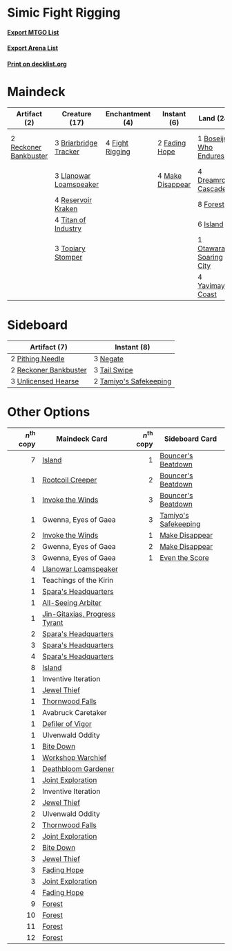 # Simic Fight Rigging

#### [Export MTGO List](../collection/Simic%20Fight%20Rigging/Simic%20Fight%20Rigging.txt)
#### [Export Arena List](../collection/Simic%20Fight%20Rigging/Simic%20Fight%20Rigging_arena.txt)
#### [Print on decklist.org](http://decklist.org/?deckmain=1%09Boseiju,%20Who%20Endures%0A3%09Briarbridge%20Tracker%0A3%09Commune%20with%20Spirits%0A4%09Dreamroot%20Cascade%0A2%09Fading%20Hope%0A4%09Fight%20Rigging%0A8%09Forest%0A6%09Island%0A3%09Llanowar%20Loamspeaker%0A4%09Make%20Disappear%0A1%09Otawara,%20Soaring%20City%0A2%09Reckoner%20Bankbuster%0A4%09Reservoir%20Kraken%0A4%09Titan%20of%20Industry%0A3%09Topiary%20Stomper%0A4%09Tovolar's%20Huntmaster%0A4%09Yavimaya%20Coast&deckside=3%09Negate%0A2%09Pithing%20Needle%0A2%09Reckoner%20Bankbuster%0A3%09Tail%20Swipe%0A2%09Tamiyo's%20Safekeeping%0A3%09Unlicensed%20Hearse)
# Maindeck

|                                          Artifact (2)                                          |                                          Creature (17)                                          |                                     Enchantment (4)                                      |                                        Instant (6)                                        |                                            Land (24)                                             |                                           Sorcery (3)                                           |     Unknown (4)      |
|------------------------------------------------------------------------------------------------|-------------------------------------------------------------------------------------------------|------------------------------------------------------------------------------------------|-------------------------------------------------------------------------------------------|--------------------------------------------------------------------------------------------------|-------------------------------------------------------------------------------------------------|----------------------|
|2 [Reckoner Bankbuster](http://gatherer.wizards.com/Pages/Card/Details.aspx?multiverseid=548568)|3 [Briarbridge Tracker](http://gatherer.wizards.com/Pages/Card/Details.aspx?multiverseid=534957) |4 [Fight Rigging](http://gatherer.wizards.com/Pages/Card/Details.aspx?multiverseid=555346)|2 [Fading Hope](http://gatherer.wizards.com/Pages/Card/Details.aspx?multiverseid=534812)   |1 [Boseiju, Who Endures](http://gatherer.wizards.com/Pages/Card/Details.aspx?multiverseid=548579) |3 [Commune with Spirits](http://gatherer.wizards.com/Pages/Card/Details.aspx?multiverseid=548487)|4 Tovolar's Huntmaster|
|                                                                                                |3 [Llanowar Loamspeaker](http://gatherer.wizards.com/Pages/Card/Details.aspx?multiverseid=574650)|                                                                                          |4 [Make Disappear](http://gatherer.wizards.com/Pages/Card/Details.aspx?multiverseid=555250)|4 [Dreamroot Cascade](http://gatherer.wizards.com/Pages/Card/Details.aspx?multiverseid=541138)    |                                                                                                 |                      |
|                                                                                                |4 [Reservoir Kraken](http://gatherer.wizards.com/Pages/Card/Details.aspx?multiverseid=555257)    |                                                                                          |                                                                                           |8 [Forest](http://gatherer.wizards.com/Pages/Card/Details.aspx?multiverseid=439860)               |                                                                                                 |                      |
|                                                                                                |4 [Titan of Industry](http://gatherer.wizards.com/Pages/Card/Details.aspx?multiverseid=555360)   |                                                                                          |                                                                                           |6 [Island](http://gatherer.wizards.com/Pages/Card/Details.aspx?multiverseid=439857)               |                                                                                                 |                      |
|                                                                                                |3 [Topiary Stomper](http://gatherer.wizards.com/Pages/Card/Details.aspx?multiverseid=555361)     |                                                                                          |                                                                                           |1 [Otawara, Soaring City](http://gatherer.wizards.com/Pages/Card/Details.aspx?multiverseid=548584)|                                                                                                 |                      |
|                                                                                                |                                                                                                 |                                                                                          |                                                                                           |4 [Yavimaya Coast](http://gatherer.wizards.com/Pages/Card/Details.aspx?multiverseid=129810)       |                                                                                                 |                      |


# Sideboard

|                                          Artifact (7)                                          |                                           Instant (8)                                           |
|------------------------------------------------------------------------------------------------|-------------------------------------------------------------------------------------------------|
|2 [Pithing Needle](http://gatherer.wizards.com/Pages/Card/Details.aspx?multiverseid=129526)     |3 [Negate](http://gatherer.wizards.com/Pages/Card/Details.aspx?multiverseid=423707)              |
|2 [Reckoner Bankbuster](http://gatherer.wizards.com/Pages/Card/Details.aspx?multiverseid=548568)|3 [Tail Swipe](http://gatherer.wizards.com/Pages/Card/Details.aspx?multiverseid=574662)          |
|3 [Unlicensed Hearse](http://gatherer.wizards.com/Pages/Card/Details.aspx?multiverseid=555447)  |2 [Tamiyo's Safekeeping](http://gatherer.wizards.com/Pages/Card/Details.aspx?multiverseid=548521)|


# Other Options

|*n*<sup>th</sup> copy|                                             Maindeck Card                                              |*n*<sup>th</sup> copy|                                        Sideboard Card                                         |
|--------------------:|--------------------------------------------------------------------------------------------------------|--------------------:|-----------------------------------------------------------------------------------------------|
|                    7|[Island](http://gatherer.wizards.com/Pages/Card/Details.aspx?multiverseid=439857)                       |                    1|[Bouncer's Beatdown](http://gatherer.wizards.com/Pages/Card/Details.aspx?multiverseid=555336)  |
|                    1|[Rootcoil Creeper](http://gatherer.wizards.com/Pages/Card/Details.aspx?multiverseid=535034)             |                    2|[Bouncer's Beatdown](http://gatherer.wizards.com/Pages/Card/Details.aspx?multiverseid=555336)  |
|                    1|[Invoke the Winds](http://gatherer.wizards.com/Pages/Card/Details.aspx?multiverseid=548355)             |                    3|[Bouncer's Beatdown](http://gatherer.wizards.com/Pages/Card/Details.aspx?multiverseid=555336)  |
|                    1|Gwenna, Eyes of Gaea                                                                                    |                    3|[Tamiyo's Safekeeping](http://gatherer.wizards.com/Pages/Card/Details.aspx?multiverseid=548521)|
|                    2|[Invoke the Winds](http://gatherer.wizards.com/Pages/Card/Details.aspx?multiverseid=548355)             |                    1|[Make Disappear](http://gatherer.wizards.com/Pages/Card/Details.aspx?multiverseid=555250)      |
|                    2|Gwenna, Eyes of Gaea                                                                                    |                    2|[Make Disappear](http://gatherer.wizards.com/Pages/Card/Details.aspx?multiverseid=555250)      |
|                    3|Gwenna, Eyes of Gaea                                                                                    |                    1|[Even the Score](http://gatherer.wizards.com/Pages/Card/Details.aspx?multiverseid=555243)      |
|                    4|[Llanowar Loamspeaker](http://gatherer.wizards.com/Pages/Card/Details.aspx?multiverseid=574650)         |                     |                                                                                               |
|                    1|Teachings of the Kirin                                                                                  |                     |                                                                                               |
|                    1|[Spara's Headquarters](http://gatherer.wizards.com/Pages/Card/Details.aspx?multiverseid=555458)         |                     |                                                                                               |
|                    1|[All-Seeing Arbiter](http://gatherer.wizards.com/Pages/Card/Details.aspx?multiverseid=555235)           |                     |                                                                                               |
|                    1|[Jin-Gitaxias, Progress Tyrant](http://gatherer.wizards.com/Pages/Card/Details.aspx?multiverseid=548356)|                     |                                                                                               |
|                    2|[Spara's Headquarters](http://gatherer.wizards.com/Pages/Card/Details.aspx?multiverseid=555458)         |                     |                                                                                               |
|                    3|[Spara's Headquarters](http://gatherer.wizards.com/Pages/Card/Details.aspx?multiverseid=555458)         |                     |                                                                                               |
|                    4|[Spara's Headquarters](http://gatherer.wizards.com/Pages/Card/Details.aspx?multiverseid=555458)         |                     |                                                                                               |
|                    8|[Island](http://gatherer.wizards.com/Pages/Card/Details.aspx?multiverseid=439857)                       |                     |                                                                                               |
|                    1|Inventive Iteration                                                                                     |                     |                                                                                               |
|                    1|[Jewel Thief](http://gatherer.wizards.com/Pages/Card/Details.aspx?multiverseid=555352)                  |                     |                                                                                               |
|                    1|[Thornwood Falls](http://gatherer.wizards.com/Pages/Card/Details.aspx?multiverseid=405420)              |                     |                                                                                               |
|                    1|Avabruck Caretaker                                                                                      |                     |                                                                                               |
|                    1|[Defiler of Vigor](http://gatherer.wizards.com/Pages/Card/Details.aspx?multiverseid=574640)             |                     |                                                                                               |
|                    1|Ulvenwald Oddity                                                                                        |                     |                                                                                               |
|                    1|[Bite Down](http://gatherer.wizards.com/Pages/Card/Details.aspx?multiverseid=574635)                    |                     |                                                                                               |
|                    1|[Workshop Warchief](http://gatherer.wizards.com/Pages/Card/Details.aspx?multiverseid=555366)            |                     |                                                                                               |
|                    1|[Deathbloom Gardener](http://gatherer.wizards.com/Pages/Card/Details.aspx?multiverseid=574639)          |                     |                                                                                               |
|                    1|[Joint Exploration](http://gatherer.wizards.com/Pages/Card/Details.aspx?multiverseid=574536)            |                     |                                                                                               |
|                    2|Inventive Iteration                                                                                     |                     |                                                                                               |
|                    2|[Jewel Thief](http://gatherer.wizards.com/Pages/Card/Details.aspx?multiverseid=555352)                  |                     |                                                                                               |
|                    2|Ulvenwald Oddity                                                                                        |                     |                                                                                               |
|                    2|[Thornwood Falls](http://gatherer.wizards.com/Pages/Card/Details.aspx?multiverseid=405420)              |                     |                                                                                               |
|                    2|[Joint Exploration](http://gatherer.wizards.com/Pages/Card/Details.aspx?multiverseid=574536)            |                     |                                                                                               |
|                    2|[Bite Down](http://gatherer.wizards.com/Pages/Card/Details.aspx?multiverseid=574635)                    |                     |                                                                                               |
|                    3|[Jewel Thief](http://gatherer.wizards.com/Pages/Card/Details.aspx?multiverseid=555352)                  |                     |                                                                                               |
|                    3|[Fading Hope](http://gatherer.wizards.com/Pages/Card/Details.aspx?multiverseid=534812)                  |                     |                                                                                               |
|                    3|[Joint Exploration](http://gatherer.wizards.com/Pages/Card/Details.aspx?multiverseid=574536)            |                     |                                                                                               |
|                    4|[Fading Hope](http://gatherer.wizards.com/Pages/Card/Details.aspx?multiverseid=534812)                  |                     |                                                                                               |
|                    9|[Forest](http://gatherer.wizards.com/Pages/Card/Details.aspx?multiverseid=439860)                       |                     |                                                                                               |
|                   10|[Forest](http://gatherer.wizards.com/Pages/Card/Details.aspx?multiverseid=439860)                       |                     |                                                                                               |
|                   11|[Forest](http://gatherer.wizards.com/Pages/Card/Details.aspx?multiverseid=439860)                       |                     |                                                                                               |
|                   12|[Forest](http://gatherer.wizards.com/Pages/Card/Details.aspx?multiverseid=439860)                       |                     |                                                                                               |

